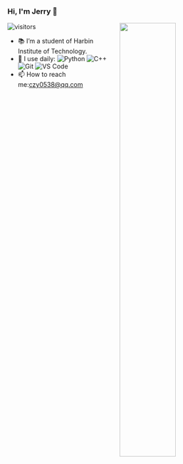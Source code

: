 ### Hi, I'm Jerry 👋 
![visitors](https://visitor-badge.glitch.me/badge?page_id=czy0538.czy0538.README)
<img align="right" width="50%" src="https://github-readme-stats.vercel.app/api?username=czy0538&count_private=true&show_icons=true">

- 📚 I’m a student of Harbin Institute of Technology.
- 🚀 I use daily:
![Python](https://img.shields.io/badge/-Python-8fcfd1?style=plastic&logo=Python)
![C++](https://img.shields.io/badge/-C%2B%2B-orange)
![Git](https://img.shields.io/badge/-Git-black?style=plastic&logo=git)
![VS Code](https://img.shields.io/badge/-VS%20Code-007ACC?style=plastic&logo=visual-studio-code)
- 📫 How to reach me:czy0538@qq.com
